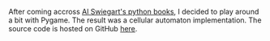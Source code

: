 
After coming accross [Al Swiegart's python books](https://inventwithpython.com/), I decided to play around a bit with Pygame. The result was a cellular automaton implementation. The source code is hosted on GitHub [here](https://github.com/IosiaLectus/CellularAutomata).
